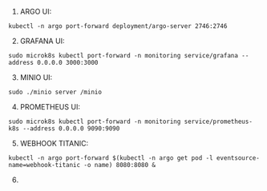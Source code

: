 1. ARGO UI: 
```
kubectl -n argo port-forward deployment/argo-server 2746:2746
```
2. GRAFANA UI:

```
sudo microk8s kubectl port-forward -n monitoring service/grafana --address 0.0.0.0 3000:3000
```

3. MINIO UI: 
```
sudo ./minio server /minio
```

4. PROMETHEUS UI:

```
sudo microk8s kubectl port-forward -n monitoring service/prometheus-k8s --address 0.0.0.0 9090:9090
```

5. WEBHOOK TITANIC:
```
kubectl -n argo port-forward $(kubectl -n argo get pod -l eventsource-name=webhook-titanic -o name) 8080:8080 &
```

6.

